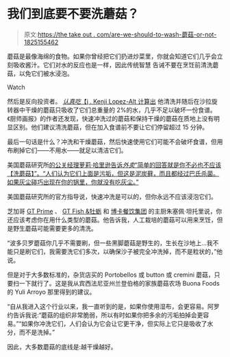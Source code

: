 # 我们到底要不要洗蘑菇？

> 原文:[https://the take out . com/are-we-should-to-wash-蘑菇-or-not-1825155462](https://thetakeout.com/are-we-supposed-to-wash-mushrooms-or-not-1825155462)

蘑菇是最像海绵的食物。如果你曾经把它们扔进炒菜里，你就会知道它们几乎会立刻吸收酱汁。它们对水的反应也是一样，因此传统智慧 告诫不要在烹饪前清洗蘑菇，以免它们被水浸泡。

Watch

然后是反向投资者。 [*认真吃*【j . Kenji Lopez-Alt 计算出](https://www.seriouseats.com/2017/02/how-to-clean-and-chop-mushrooms.html) 他清洗并随后在沙拉旋转器中干燥的蘑菇只吸收了它们总重量的 2%的水，几乎不足以破坏一份食谱。《厨师画报》的作者还发现，快速冲洗过的蘑菇和保持干燥的蘑菇在质地上没有明显区别。他们建议清洗蘑菇，但在加入食谱前不要让它们停留超过 15 分钟。

最后一句话是什么？冲洗和干燥蘑菇，然后快速使用它们可能不会破坏食谱，但用布刷掉它们——不用水——就足以清洁它们。

美国蘑菇研究所[的公关经理萝莉·哈里逊告诉*外卖*“简单的回答就是你不必也不应该【洗蘑菇】”。“人们认为它们上面是污垢，但这是泥炭藓，而且都经过巴氏杀菌。如果灰尘碰巧出现在你的锅里，你就没有吃灰尘。”](http://americanmushroom.org/)

美国蘑菇研究所的官方指导说，快速冲洗是可以的，但你永远不应该浸泡它们。

芝加哥 [GT Prime](https://gtprimerestaurant.com/) 、 [GT Fish &牡蛎](https://www.gtoyster.com/) 和 [博卡餐饮集团](http://www.bokacatering.com/) 的主厨朱塞佩·坦托里说，你还应该考虑你在用什么类型的蘑菇。他告诉我，人工栽培的蘑菇可以用来烹饪，但是野生蘑菇可能需要更多的清洗。

“波多贝罗蘑菇你几乎不需要刷，但一些黑脚蘑菇是野生的，生长在沙地上...我不能只是刷它们，我需要洗它们多次，以确保沙子被完全冲洗掉，而不是粒状的，”他说。

但是对于大多数标准的，杂货店买的 Portobellos 或 button 或 cremini 蘑菇，只要扫一下就行了。这是我从宾西法尼亚州兰登伯格的家族蘑菇农场 Buona Foods 的 Yuli Arroyo 那里得到的建议。

“自从我进入这个行业以来，我一直听到的是，如果你使用湿布，会更容易。阿罗约告诉我说:“蘑菇的组织非常脆弱，所以有时如果你把多余的污垢拍掉会更容易。”“如果你冲洗它们，人们会认为它会让它更干净，但实际上它只是吸收了水分，而不是洗掉。”

因此，大多数蘑菇的底线是:越干燥越好。